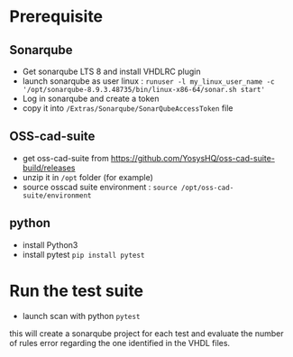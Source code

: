 # Prerequisite
## Sonarqube
- Get sonarqube LTS 8 and install VHDLRC plugin 
- launch sonarqube as user linux :  `runuser -l my_linux_user_name -c '/opt/sonarqube-8.9.3.48735/bin/linux-x86-64/sonar.sh start'`
- Log in sonarqube and create a token  
- copy it into `/Extras/Sonarqube/SonarQubeAccessToken` file  

## OSS-cad-suite
- get oss-cad-suite from https://github.com/YosysHQ/oss-cad-suite-build/releases 
- unzip it in `/opt` folder (for example)
- source osscad suite environment : `source /opt/oss-cad-suite/environment`

## python
- install Python3
- install pytest `pip install pytest` 


# Run the test suite

- launch scan with python `pytest`

this will create a sonarqube project for each test and evaluate the number of rules error regarding the one identified in the VHDL files.